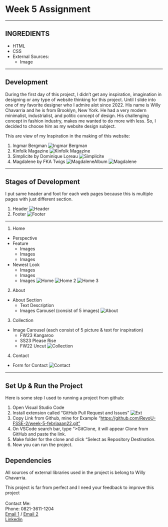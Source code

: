# Week 5 Assignment
---

## INGREDIENTS
- HTML
- CSS
- External Sources:
    - Image

---

## Development

During the first day of this project, I didn’t get any inspiration, imagination in designing or any type of website thinking for this project. Until I slide into one of my favorite designer who I admire alot since 2022. His name is Willy Chavarria and he is from Brooklyn, New York. He had a very modern minimalist, industrialist, and politic concept of design. His challenging concept in fashion industry, makes me wanted to do more with less. So, I decided to choose him as my website design subject.

This are view of my Inspiration in the making of this website:
1. Ingmar Bergman
![Ingmar Bergman](readme.md%20Documentation/Ingmar%20Inspiration.jpeg)
2. Kinfolk Magazine
![Kinfolk Magazine](readme.md%20Documentation/Inspiration%202.png)
3. Simplicite by Dominique Loreau
![Simplicite](readme.md%20Documentation/Inspiration.jpeg)
4. Magdalene by FKA Twigs
![MagdaleneAlbum](readme.md%20Documentation/Magdalene%202.jpeg)
![Magdalene](readme.md%20Documentation/Magdalene%201.jpeg)


---

## Stages of Development

I put same header and foot for each web pages because this is multiple pages with just different section.

1. Header
![Header](readme.md%20Documentation/Header.png)
2. Footer
![Footer](readme.md%20Documentation/Footer.png)

---

1. Home
- Perspective
- Feature
    - Images
    - Images
    - Images
- Newest Look
    - Images
    - Images
    - Images
![Home](readme.md%20Documentation/Home%201.png)
![Home 2](readme.md%20Documentation/Home%202.png)
![Home 3](readme.md%20Documentation/Home%203.png)


2. About
- About Section
  - Text Description
  - Images Carousel (consist of 5 images)
![About](readme.md%20Documentation/About.png)

3. Collection
 - Image Carousel (each consist of 5 picture & text for inspiration)
    - FW23 Kangaroo
    - SS23 Please Rise 
    - FW22 Uncut
![Collection](readme.md%20Documentation/Collection.png)

4. Contact
- Form for Contact
![Contact](readme.md%20Documentation/Contact.png)

---

## Set Up & Run the Project
Here is some step I used to running a project from github:
1. Open Visual Studio Code
2. Install extension called “GitHub Pull Request and Issues”
![Ext](readme.md%20Documentation/Running%20FIle.png)
3. Copy Link from Github, mine for Example “https://github.com/RevoU-FSSE-2/week-5-febriaaan22.git”
4. On VSCode search bar, type “>GitClone, it will appear Clone from GitHub and paste the link.
5. Make folder for the clone and click “Select as Repository Destination.
6. Now you can run the project.

## Dependencies

All sources of external libraries used in the project is belong to Willy Chavarria.






This project is far from perfect and I need your feedback to improve this project <br>
<br>
Contact Me: <br>
Phone: 0821-3611-1204 <br>
[Email 1](febriansajaya22@gmail.com) / [Email 2](febriansanjaya22@gmail.com) <br>
[Linkedin](http://linkedin.com/in/ireng-febrian-sanjaya-6a79211a7)

